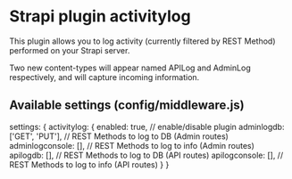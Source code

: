 # Strapi plugin activitylog

This plugin allows you to log activity (currently filtered by REST Method) performed on your Strapi server.

Two new content-types will appear named APILog and AdminLog respectively, and will capture incoming information. 

## Available settings (config/middleware.js)
 settings: {
    activitylog: {
			enabled: true,                  // enable/disable plugin
			adminlogdb: ['GET', 'PUT'],     // REST Methods to log to DB (Admin routes)
			adminlogconsole: [],            // REST Methods to log to info (Admin routes)
			apilogdb: [],                   // REST Methods to log to DB (API routes)
			apilogconsole: [],              // REST Methods to log to info (API routes)
    }
  }
